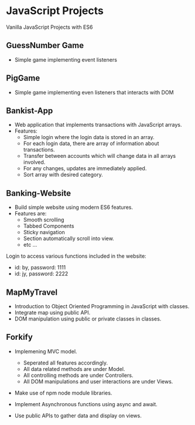 # JavaScript Projects

Vanilla JavaScript Projects with ES6


## GuessNumber Game

- Simple game implementing event listeners

## PigGame

- Simple game implementing even listeners that interacts with DOM


## Bankist-App

- Web application that implements transactions with JavaScript arrays.
- Features:
    - Simple login where the login data is stored in an array.
    - For each login data, there are array of information about transactions.
    - Transfer between accounts which will change data in all arrays involved.
    - For any changes, updates are immediately applied.
    - Sort array with desired category.


## Banking-Website

- Build simple website using modern ES6 features.
- Features are:
    - Smooth scrolling
    - Tabbed Components
    - Sticky navigation
    - Section automatically scroll into view.
    - etc ...

Login to access various functions included in the website:
- id: by, password: 1111
- id: jy, password: 2222


## MapMyTravel

- Introduction to Object Oriented Programming in JavaScript with classes.
- Integrate map using public API.
- DOM manipulation using public or private classes in classes.


## Forkify

- Implemening MVC model.
    - Seperated all features accordingly.
    - All data related methods are under Model.
    - All controlling methods are under Controllers.
    - All DOM manipulations and user interactions are under Views.

- Make use of npm node module libraries.
- Implement Asynchronous functions using async and await.
- Use public APIs to gather data and display on views. 